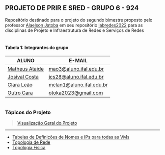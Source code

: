 ## PROJETO DE PRIR E SRED - GRUPO 6 - 924

Repositório destinado para o projeto do segundo bimestre proposto pelo professor [Alaelson Jatoba](https://github.com/alaelson) em seu repositório [labredes2022](https://github.com/alaelson/labredes2022/blob/main/README.md) para as disciplinas de Projeto e Infraestrutura de Redes e Serviços de Redes

# 

#### Tabela 1: Integrantes do grupo
 
|                    ALUNO                          |          E-MAIL          |
|---------------------------------------------------|--------------------------|
|[Matheus Ataide](https://github.com/Matheus-Ataide)| mao3@aluno.ifal.edu.br   | 
|[Josival Costa](https://github.com/Josival)        | jcs28@aluno.ifal.edu.br  | 
|[Clara Leão](https://github.com/mariaclaraleao)    | mclan1@aluno.ifal.edu.br | 
|[Outro Cara ](url)                                 | otoka2023@gmail.com      |

# 

### Tópicos do Projeto
> [Visualização Geral do Projeto](https://github.com/Josival/TrabalhoRedes/blob/main/Projeto/README.md)
____________________________________________________________________________________________________________
- [Tabelas de Definições de Nomes e IPs para todas as VMs](https://github.com/Josival/TrabalhoRedes/blob/main/Tabelas.md)
- [Topologia de Rede](https://github.com/Josival/Grupo-6_PRIR-SRED/blob/main/TopologiaDeRede.md)
- [Topologia Física](https://github.com/Josival/Grupo-6_PRIR-SRED/blob/main/ParteFisica.md)

#
